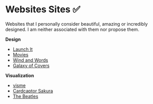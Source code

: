 # **Websites Sites :white_check_mark:**
Websites that I personally consider beautiful, amazing or incredibly designed. I am neither associated with them nor propose them.

**Design**
* [Launch It](http://launchit.shanemielke.com)
* [Movies](https://graphics.straitstimes.com/STI/STIMEDIA/Interactives/2018/04/marvel-cinematic-universe-whos-who-interactive/index.html)
* [Wind and Words](http://beta.wind-and-words.com)
* [Galaxy of Covers](https://galaxy-of-covers.interactivethings.io)

**Visualization**
* [visme](https://blog.visme.co/best-data-visualizations)
* [Cardcaptor Sakura](http://www.datasketch.es/june/code/nadieh)
* [The Beatles](http://duelingdata.blogspot.com/2016/01/the-beatles.html)
